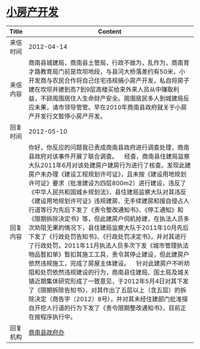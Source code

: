 # [小房产开发](http://www.shangluo.gov.cn/zmhd/ldxxxx.jsp?urltype=leadermail.LeaderMailContentUrl&wbtreeid=1112&leadermailid=1160)

| Title |                                                                                                                                                                                                                                                                           Content                                                                                                                                                                                                                                                                           |
|:-----:|-------------------------------------------------------------------------------------------------------------------------------------------------------------------------------------------------------------------------------------------------------------------------------------------------------------------------------------------------------------------------------------------------------------------------------------------------------------------------------------------------------------------------------------------------------------|
| 来信时间  | 2012-04-14                                                                                                                                                                                                                                                                                                                                                                                                                                                                                                                                                  |
| 来信内容  | 商南县城建局，商南县土管局，行政不做为，乱作为，商南育才路教育局门前是坎坝地段，与县河大桥落差约有50米，小开发商与农民合作将自己住宅违规搞小房产开发，私自将房子建在坎坝并建到高7到9层高楼买给来外来人员从中赚取利益，不顾周围居住人生命财产安全。周围居民多人到城建局反应未果，请市领导管管。早在2010年商南县政府就关于小房产开发行文暂停小房产开发。                                                                                                                                                                                                                                                                                                                                                                             |
| 回复时间  | 2012-05-10                                                                                                                                                                                                                                                                                                                                                                                                                                                                                                                                                  |
| 回复内容  | 你好，你反应的问题我已责成商南县政府进行调查处理，商南县政府对该事件开展了联合调查。    经查，商南县住建局监察大队2011年6月对该处建房户建房行为进行了核查。发现此建房户未办理《建设工程规划许可证》，且未按《建设用地规划许可证》要求（批准建设为四层800m2）进行建设，违反了《中华人民共和国城乡规划法》，县住建局监察大队对其违反《建设用地规划许可证》违规建房、无手续建房和擅自侵占人行道等行为先后下发了《责令整改通知书》、《停工通知》和《限期拆除决定书》等，但此建房户伺机抢建，在执法人员多次劝阻无果的情况下，县住建局监察大队于2011年10月先后下发了《行政处罚告知书》、《行政处罚决定书》，并对其进行了行政处罚，2011年11月执法人员多次下发《城市管理执法物品暂扣单》暂扣其施工工具，责令其停止建设，但此建房户依然违规施工，完成了房屋主体建设。    针对此建房户不听劝阻和处罚依然违规建设的行为，商南县住建局、国土局及城关镇近期集体研究形成了一致意见，于2012年5月4日对其下发了《限期拆除告知书》，对其作出了五层以上（含五层）的拆除决定（商告字〔2012〕8号），并对其未经住建部门批准擅自开挖人行道的行为下发了《责令限期整改通知书》，目前正在按程序执行中。 |
| 回复机构  | [商南县政府办](../../category/agencies/商南县政府办.md)                                                                                                                                                                                                                                                                                                                                                                                                                                                                                                                 |